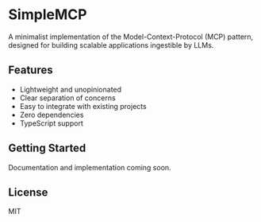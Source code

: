 # SimpleMCP

A minimalist implementation of the Model-Context-Protocol (MCP) pattern, designed for building scalable applications ingestible by LLMs.

## Features

- Lightweight and unopinionated
- Clear separation of concerns
- Easy to integrate with existing projects
- Zero dependencies
- TypeScript support

## Getting Started

Documentation and implementation coming soon.

## License

MIT 
